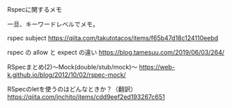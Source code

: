 Rspecに関するメモ

一旦、キーワードレベルでメモ。

rspec subject
https://qiita.com/takutotacos/items/f65b47d18c124110eebd

rspec の allow と expect の違い
https://blog.tamesuu.com/2019/06/03/264/

RSpecまとめ(2)～Mock(double/stub/mock)～
https://web-k.github.io/blog/2012/10/02/rspec-mock/

RSpecのletを使うのはどんなときか？（翻訳）
https://qiita.com/jnchito/items/cdd9eef2ed193267c651